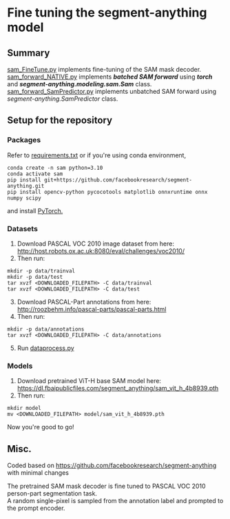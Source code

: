 # Fine tuning the segment-anything model
## Summary

[sam_FineTune.py](https://github.com/hyeonbeenlee/segment-anything-fine-tuning/blob/master/sam_FineTune.py) implements fine-tuning of the SAM mask decoder.  
[sam_forward_NATIVE.py](https://github.com/hyeonbeenlee/segment-anything-fine-tuning/blob/master/sam_forward_NATIVE.py) implements ***batched SAM forward*** using ***torch*** and ***segment-anything.modeling.sam.Sam*** class.  
[sam_forward_SamPredictor.py](https://github.com/hyeonbeenlee/segment-anything-fine-tuning/blob/master/sam_forward_SamPredictor.py) implements unbatched SAM forward using *segment-anything.SamPredictor* class.

## Setup for the repository
### Packages
Refer to [requirements.txt](https://github.com/hyeonbeenlee/segment-anything-fine-tuning/blob/master/requirements.txt) or if you're using conda environment,
```
conda create -n sam python=3.10
conda activate sam
pip install git+https://github.com/facebookresearch/segment-anything.git
pip install opencv-python pycocotools matplotlib onnxruntime onnx numpy scipy 
```
and install [PyTorch.](https://pytorch.org/get-started/locally/)

### Datasets
1. Download PASCAL VOC 2010 image dataset from here: [http://host.robots.ox.ac.uk:8080/eval/challenges/voc2010/  ](http://host.robots.ox.ac.uk/pascal/VOC/voc2010/#devkit)   
2. Then run:
```
mkdir -p data/trainval
mkdir -p data/test
tar xvzf <DOWNLOADED_FILEPATH> -C data/trainval
tar xvzf <DOWNLOADED_FILEPATH> -C data/test
```


3. Download PASCAL-Part annotations from here: http://roozbehm.info/pascal-parts/pascal-parts.html  
4. Then run:
```
mkdir -p data/annotations
tar xvzf <DOWNLOADED_FILEPATH> -C data/annotations  
```
5. Run [dataprocess.py](https://github.com/hyeonbeenlee/segment-anything-fine-tuning/blob/master/dataprocess.py)

### Models
1. Download pretrained ViT-H base SAM model here: https://dl.fbaipublicfiles.com/segment_anything/sam_vit_h_4b8939.pth
2. Then run:
```
mkdir model
mv <DOWNLOADED_FILEPATH> model/sam_vit_h_4b8939.pth
```
Now you're good to go!

## Misc.
Coded based on https://github.com/facebookresearch/segment-anything with minimal changes

The pretrained SAM mask decoder is fine tuned to PASCAL VOC 2010 person-part segmentation task.  
A random single-pixel is sampled from the annotation label and prompted to the prompt encoder.
